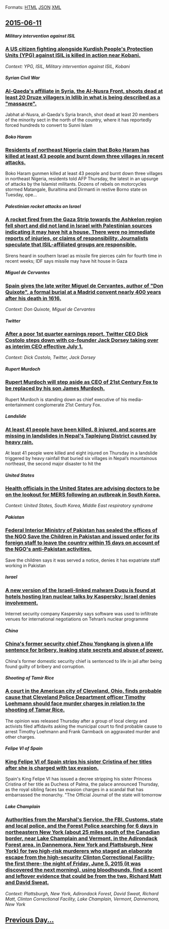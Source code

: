 
Formats: [HTML](2015/06/11/index.html)  [JSON](2015/06/11/index.json)  [XML](2015/06/11/index.xml)  

## [2015-06-11](/news/2015/06/11/index.md)

##### Military intervention against ISIL
### [A US citizen fighting alongside Kurdish People's Protection Units (YPG) against ISIL is killed in action near Kobani. ](/news/2015/06/11/a-us-citizen-fighting-alongside-kurdish-people-s-protection-units-ypg-against-isil-is-killed-in-action-near-kobani.md)
_Context: YPG, ISIL, Military intervention against ISIL, Kobani_

##### Syrian Civil War
### [Al-Qaeda's affiliate in Syria, the Al-Nusra Front, shoots dead at least 20 Druze villagers in Idlib in what is being described as a "massacre". ](/news/2015/06/11/al-qaeda-s-affiliate-in-syria-the-al-nusra-front-shoots-dead-at-least-20-druze-villagers-in-idlib-in-what-is-being-described-as-a-massacr.md)
Jabhat al-Nusra, al-Qaeda&#039;s Syria branch, shot dead at least 20 members of the minority sect in the north of the country, where it has reportedly forced hundreds to convert to Sunni Islam

##### Boko Haram
### [Residents of northeast Nigeria claim that Boko Haram has killed at least 43 people and burnt down three villages in recent attacks. ](/news/2015/06/11/residents-of-northeast-nigeria-claim-that-boko-haram-has-killed-at-least-43-people-and-burnt-down-three-villages-in-recent-attacks.md)
Boko Haram gunmen killed at least 43 people and burnt down three villages in northeast Nigeria, residents told AFP Thursday, the latest in an upsurge of attacks by the Islamist militants. Dozens of rebels on motorcycles stormed Matangale, Buraltima and Dirmanti in restive Borno state on Tuesday, ope...

##### Palestinian rocket attacks on Israel
### [A rocket fired from the Gaza Strip towards the Ashkelon region fell short and did not land in Israel with Palestinian sources indicating it may have hit a house. There were no immediate reports of injuries, or claims of responsibility. Journalists speculate that ISIL-affiliated groups are responsible. ](/news/2015/06/11/a-rocket-fired-from-the-gaza-strip-towards-the-ashkelon-region-fell-short-and-did-not-land-in-israel-with-palestinian-sources-indicating-it.md)
Sirens heard in southern Israel as missile fire pierces calm for fourth time in recent weeks; IDF says missile may have hit house in Gaza

##### Miguel de Cervantes
### [Spain gives the late writer Miguel de Cervantes, author of "Don Quixote", a formal burial at a Madrid convent nearly 400 years after his death in 1616. ](/news/2015/06/11/spain-gives-the-late-writer-miguel-de-cervantes-author-of-don-quixote-a-formal-burial-at-a-madrid-convent-nearly-400-years-after-his-dea.md)
_Context: Don Quixote, Miguel de Cervantes_

##### Twitter
### [After a poor 1st quarter earnings report, Twitter CEO Dick Costolo steps down with co-founder Jack Dorsey taking over as interim CEO effective July 1. ](/news/2015/06/11/after-a-poor-1st-quarter-earnings-report-twitter-ceo-dick-costolo-steps-down-with-co-founder-jack-dorsey-taking-over-as-interim-ceo-effecti.md)
_Context: Dick Costolo, Twitter, Jack Dorsey_

##### Rupert Murdoch
### [Rupert Murdoch will step aside as CEO of 21st Century Fox to be replaced by his son James Murdoch. ](/news/2015/06/11/rupert-murdoch-will-step-aside-as-ceo-of-21st-century-fox-to-be-replaced-by-his-son-james-murdoch.md)
Rupert Murdoch is standing down as chief executive of his media-entertainment conglomerate 21st Century Fox.

##### Landslide
### [At least 41 people have been killed, 8 injured, and scores are missing in landslides in Nepal's Taplejung District caused by heavy rain. ](/news/2015/06/11/at-least-41-people-have-been-killed-8-injured-and-scores-are-missing-in-landslides-in-nepal-s-taplejung-district-caused-by-heavy-rain.md)
At least 41 people were killed and eight injured on Thursday in a landslide triggered by heavy rainfall that buried six villages in Nepal’s mountainous northeast, the second major disaster to hit the

##### United States
### [Health officials in the United States are advising doctors to be on the lookout for MERS following an outbreak in South Korea. ](/news/2015/06/11/health-officials-in-the-united-states-are-advising-doctors-to-be-on-the-lookout-for-mers-following-an-outbreak-in-south-korea.md)
_Context: United States, South Korea, Middle East respiratory syndrome_

##### Pakistan
### [Federal Interior Ministry of Pakistan has sealed the offices of the NGO Save the Children in Pakistan and issued order for its foreign staff to leave the country within 15 days on account of the NGO's anti-Pakistan activities. ](/news/2015/06/11/federal-interior-ministry-of-pakistan-has-sealed-the-offices-of-the-ngo-save-the-children-in-pakistan-and-issued-order-for-its-foreign-staff.md)
Save the children says it was served a notice, denies it has expatriate staff working in Pakistan

##### Israel
### [A new version of the Israeli-linked malware Duqu is found at hotels hosting Iran nuclear talks by Kaspersky; Israel denies involvement. ](/news/2015/06/11/a-new-version-of-the-israeli-linked-malware-duqu-is-found-at-hotels-hosting-iran-nuclear-talks-by-kaspersky-israel-denies-involvement.md)
Internet security company Kaspersky says software was used to infiltrate venues for international negotiations on Tehran’s nuclear programme

##### China
### [China's former security chief Zhou Yongkang is given a life sentence for bribery, leaking state secrets and abuse of power. ](/news/2015/06/11/china-s-former-security-chief-zhou-yongkang-is-given-a-life-sentence-for-bribery-leaking-state-secrets-and-abuse-of-power.md)
China&#039;s former domestic security chief is sentenced to life in jail after being found guilty of bribery and corruption.

##### Shooting of Tamir Rice
### [A court in the American city of Cleveland, Ohio, finds probable cause that Cleveland Police Department officer Timothy Loehmann should face murder charges in relation to the shooting of Tamar Rice. ](/news/2015/06/11/a-court-in-the-american-city-of-cleveland-ohio-finds-probable-cause-that-cleveland-police-department-officer-timothy-loehmann-should-face.md)
The opinion was released Thursday after a group of local clergy and activists filed affidavits asking the municipal court to find probable cause to arrest Timothy Loehmann and Frank Garmback on aggravated murder and other charges.

##### Felipe VI of Spain
### [King Felipe VI of Spain strips his sister Cristina of her titles after she is charged with tax evasion. ](/news/2015/06/11/king-felipe-vi-of-spain-strips-his-sister-cristina-of-her-titles-after-she-is-charged-with-tax-evasion.md)
Spain&#x27;s King Felipe VI has issued a decree stripping his sister Princess Cristina of her title as Duchess of Palma, the palace announced Thursday, as the royal sibling faces tax evasion charges in a scandal that has embarrassed the monarchy. &quot;The Official Journal of the state will tomorrow

##### Lake Champlain
### [Authorities from the Marshal's Service, the FBI, Customs, state and local police, and the Forest Police searching for 6 days in northeastern New York (about 25 miles south of the Canadian border, near Lake Champlain and Vermont, in the Adirondack Forest area, in Dannemora, New York and Plattsburgh, New York) for two high-risk murderers who staged an elaborate escape from the high-security Clinton Correctional Facility- the first there- the night of Friday, June 5, 2015 (it was discovered the next morning), using bloodhounds, find a scent and leftover evidence that could be from the two, Richard Matt and David Sweat. ](/news/2015/06/11/authorities-from-the-marshal-s-service-the-fbi-customs-state-and-local-police-and-the-forest-police-searching-for-6-days-in-northeastern.md)
_Context: Plattsburgh, New York, Adirondack Forest, David Sweat, Richard Matt, Clinton Correctional Facility, Lake Champlain, Vermont, Dannemora, New York_

## [Previous Day...](/news/2015/06/10/index.md)

